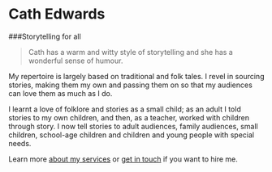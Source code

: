 # Cath Edwards
###Storytelling for all

> Cath has a warm and witty style of storytelling and she has a wonderful sense of humour.

My repertoire is largely based on traditional and folk tales. I revel in sourcing stories, making them my own and passing them on so that my audiences can love them as much as I do.

I learnt a love of folklore and stories as a small child; as an adult I told stories to my own children, and then, as a teacher, worked with children through story. I now tell stories to adult audiences, family audiences, small children, school-age children and children and young people with special needs.

Learn more [about my services](#home-services) or [get in touch](#contact) if you want to hire me.
